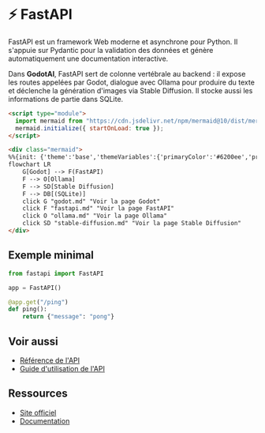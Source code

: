 # ⚡ FastAPI

FastAPI est un framework Web moderne et asynchrone pour Python. Il s'appuie sur
Pydantic pour la validation des données et génère automatiquement une
documentation interactive.

Dans **GodotAI**, FastAPI sert de colonne vertébrale au backend : il expose les
routes appelées par Godot, dialogue avec Ollama pour produire du texte et
déclenche la génération d'images via Stable Diffusion. Il stocke aussi les
informations de partie dans SQLite.

```html
<script type="module">
  import mermaid from "https://cdn.jsdelivr.net/npm/mermaid@10/dist/mermaid.esm.min.mjs";
  mermaid.initialize({ startOnLoad: true });
</script>

<div class="mermaid">
%%{init: {'theme':'base','themeVariables':{'primaryColor':'#6200ee','primaryTextColor':'#ffffff','primaryBorderColor':'#6200ee','lineColor':'#6200ee','fontFamily':'Roboto'}}}%%
flowchart LR
    G[Godot] --> F(FastAPI)
    F --> O[Ollama]
    F --> SD[Stable Diffusion]
    F --> DB[(SQLite)]
    click G "godot.md" "Voir la page Godot"
    click F "fastapi.md" "Voir la page FastAPI"
    click O "ollama.md" "Voir la page Ollama"
    click SD "stable-diffusion.md" "Voir la page Stable Diffusion"
</div>
```

## Exemple minimal
```python
from fastapi import FastAPI

app = FastAPI()

@app.get("/ping")
def ping():
    return {"message": "pong"}
```

## Voir aussi

- [Référence de l'API](../reference/api-backend.md)
- [Guide d'utilisation de l'API](../guides/utiliser-api.md)

## Ressources
- [Site officiel](https://fastapi.tiangolo.com/)
- [Documentation](https://fastapi.tiangolo.com/)
